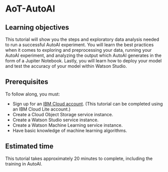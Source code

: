 # AoT-AutoAI

## Learning objectives

This tutorial will show you the steps and exploratory data analysis needed to run a successful AutoAI experiment. You will learn the best practices when it comes to exploring and preprocessing your data, running your AutoAI experiment, and
analyzing the output which AutoAI generates in the form of a Jupiter Notebook. Lastly, you will learn how to deploy your 
model and test the accuracy of your model within Watson Studio.

## Prerequisites

To follow along, you must:

* Sign up for an [IBM Cloud account](https://cloud.ibm.com/registration?cm_sp=ibmdev-_-developer-tutorials-_-cloudreg). (This tutorial can be completed using an IBM Cloud Lite account.)
* Create a Cloud Object Storage service instance.
* Create a Watson Studio service instance.
* Create a Watson Machine Learning service instance.
* Have basic knowledge of machine learning algorithms.

## Estimated time

This tutorial takes approximately 20 minutes to complete, including the training in AutoAI.
